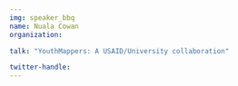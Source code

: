 ```yaml
---
img: speaker_bbq
name: Nuala Cowan
organization: 

talk: "YouthMappers: A USAID/University collaboration"

twitter-handle: 
---
```

